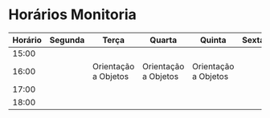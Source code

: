 # Horários Monitoria

| Horário  | Segunda         | Terça  | Quarta | Quinta         | Sexta  |
|----------|-----------------|--------|--------|----------------|--------|
| 15:00    |                 |        |        |                |        |
| 16:00    |  |   Orientação a Objetos     |      Orientação a Objetos  | Orientação a Objetos |        |
| 17:00    |                 |        |        |                |        |
| 18:00    |                 |        |        |                |        |
